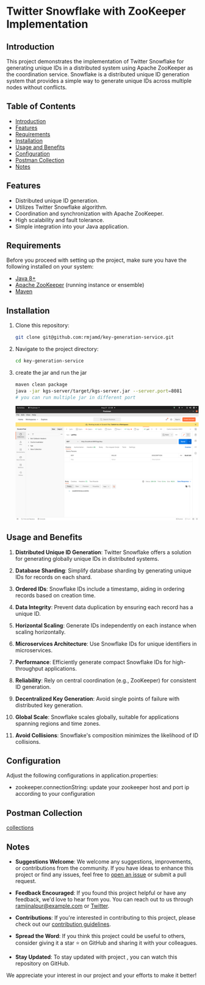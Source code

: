 # Twitter Snowflake with ZooKeeper Implementation

## Introduction

This project demonstrates the implementation of Twitter Snowflake for generating unique IDs in a distributed system using Apache ZooKeeper as the coordination service. Snowflake is a distributed unique ID generation system that provides a simple way to generate unique IDs across multiple nodes without conflicts.

## Table of Contents

- [Introduction](#introduction)
- [Features](#features)
- [Requirements](#requirements)
- [Installation](#installation)
- [Usage and Benefits](#usage-and-benefits)
- [Configuration](#configuration)
- [Postman Collection](#postman-collection)
- [Notes](#notes)

## Features

- Distributed unique ID generation.
- Utilizes Twitter Snowflake algorithm.
- Coordination and synchronization with Apache ZooKeeper.
- High scalability and fault tolerance.
- Simple integration into your Java application.

## Requirements
Before you proceed with setting up the project, make sure you have the following installed on your system:

- [Java 8+](https://www.oracle.com/java/technologies/javase-downloads.html)
- [Apache ZooKeeper](https://zookeeper.apache.org/releases.html) (running instance or ensemble)
- [Maven](https://maven.apache.org/download.cgi)

## Installation

1. Clone this repository:
   ```bash
   git clone git@github.com:rmjamd/key-generation-service.git
   ```
2. Navigate to the project directory:
    ```bash
   cd key-generation-service
    ```
3. create the jar and run the jar
    ```bash
   maven clean package 
   java -jar kgs-server/target/kgs-server.jar --server.port=8081
   # you can run multiple jar in different port
    ```
   ![Sample Output](https://github.com/rmjamd/key-generation-service/blob/master/sample_output.png)
## Usage and Benefits

1. **Distributed Unique ID Generation**: Twitter Snowflake offers a solution for generating globally unique IDs in distributed systems.

2. **Database Sharding**: Simplify database sharding by generating unique IDs for records on each shard.

3. **Ordered IDs**: Snowflake IDs include a timestamp, aiding in ordering records based on creation time.

4. **Data Integrity**: Prevent data duplication by ensuring each record has a unique ID.

5. **Horizontal Scaling**: Generate IDs independently on each instance when scaling horizontally.

6. **Microservices Architecture**: Use Snowflake IDs for unique identifiers in microservices.

7. **Performance**: Efficiently generate compact Snowflake IDs for high-throughput applications.

8. **Reliability**: Rely on central coordination (e.g., ZooKeeper) for consistent ID generation.

9. **Decentralized Key Generation**: Avoid single points of failure with distributed key generation.

10. **Global Scale**: Snowflake scales globally, suitable for applications spanning regions and time zones.

11. **Avoid Collisions**: Snowflake's composition minimizes the likelihood of ID collisions.

## Configuration
Adjust the following configurations in application.properties:

- zookeeper.connectionString: update your zookeeper host and port ip according to your configuration

## Postman Collection
[collections](https://github.com/rmjamd/key-generation-service/blob/master/kgs.postman_collection.json)

## Notes

- **Suggestions Welcome**: We welcome any suggestions, improvements, or contributions from the community. If you have ideas to enhance this project or find any issues, feel free to [open an issue](link-to-issue-tracker) or submit a pull request.

- **Feedback Encouraged**: If you found this project helpful or have any feedback, we'd love to hear from you. You can reach out to us through [ramijnalpur@example.com](mailto:email@example.com) or [Twitter](https://twitter.com/rameezsardar4).

- **Contributions**: If you're interested in contributing to this project, please check out our [contribution guidelines](link-to-contribution-guidelines).

- **Spread the Word**: If you think this project could be useful to others, consider giving it a star ⭐ on GitHub and sharing it with your colleagues.

- **Stay Updated**: To stay updated with project , you can watch this repository on GitHub.

We appreciate your interest in our project and your efforts to make it better!